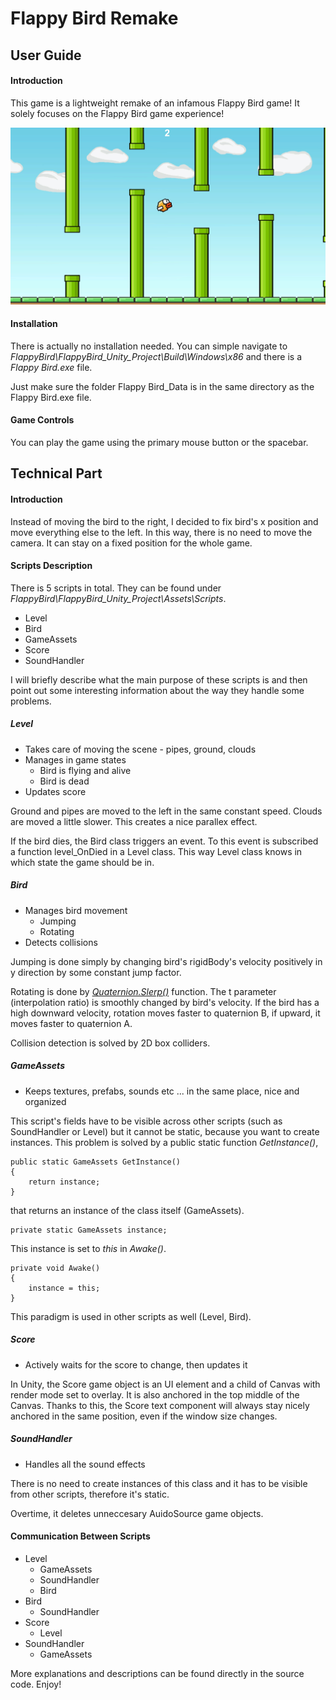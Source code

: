 # Flappy Bird Remake
## User Guide
#### Introduction
This game is a lightweight remake of an infamous Flappy Bird game! It solely focuses on the Flappy Bird game experience!


![flappyBirdSnapshotFromTheGame](InGamePhoto.jpeg)

#### Installation
There is actually no installation needed. You can simple navigate to _FlappyBird\FlappyBird\_Unity\_Project\Build\Windows\x86_ and there is a _Flappy Bird.exe_ file. 

Just make sure the folder Flappy Bird_Data is in the same directory as the Flappy Bird.exe file.

#### Game Controls
You can play the game using the primary mouse button or the spacebar.



## Technical Part
#### Introduction
Instead of moving the bird to the right, I decided to fix bird's x position and move everything else to the left. In this way, there is no need to move the camera. It can stay on a fixed position for the whole game.


#### Scripts Description
There is 5 scripts in total. They can be found under _FlappyBird\FlappyBird\_Unity\_Project\Assets\Scripts_.
* Level
* Bird
* GameAssets
* Score
* SoundHandler

I will briefly describe what the main purpose of these scripts is and then point out some interesting information about the way they handle some problems.

##### Level
* Takes care of moving the scene - pipes, ground, clouds
* Manages in game states  
    * Bird is flying and alive
    * Bird is dead
* Updates score

Ground and pipes are moved to the left in the same constant speed. Clouds are moved a little slower. This creates a nice parallex effect.

If the bird dies, the Bird class triggers an event. To this event is subscribed a function level\_OnDied in a  Level class. This way Level class knows in which state the game should be in.

##### Bird
* Manages bird movement
    * Jumping
    * Rotating
* Detects collisions

Jumping is done simply by changing bird's rigidBody's velocity positively in y direction by some constant jump factor.

Rotating is done by [_Quaternion.Slerp()_](https://docs.unity3d.com/ScriptReference/Quaternion.Slerp.html) function. The t parameter (interpolation ratio) is smoothly changed by bird's velocity. If the bird has a high downward velocity, rotation moves faster to quaternion B, if upward, it moves faster to quaternion A. 

Collision detection is solved by 2D box colliders.

##### GameAssets
* Keeps textures, prefabs, sounds etc ... in the same place, nice and organized

This script's fields have to be visible across other scripts (such as SoundHandler or Level) but it cannot be static, because you want to create instances. This problem is solved by a public static function _GetInstance()_,

```
public static GameAssets GetInstance()
{
    return instance;
}
```

that returns an instance of the class itself (GameAssets).

```
private static GameAssets instance;
```

This instance is set to _this_ in _Awake()_.

```
private void Awake()
{
    instance = this;
}
```

This paradigm is used in other scripts as well (Level, Bird).

##### Score
* Actively waits for the score to change, then updates it

In Unity, the Score game object is an UI element and a child of Canvas with render mode set to overlay. It is also anchored in the top middle of the Canvas. Thanks to this, the Score text component will always stay nicely anchored in the same position, even if the window size changes.

##### SoundHandler
* Handles all the sound effects

There is no need to create instances of this class and it has to be visible from other scripts, therefore it's static.

Overtime, it deletes unneccesary AuidoSource game objects.


#### Communication Between Scripts 
* Level
    * GameAssets
    * SoundHandler
    * Bird
* Bird
    * SoundHandler
* Score
    * Level
* SoundHandler
    * GameAssets

More explanations and descriptions can be found directly in the source code. Enjoy!




